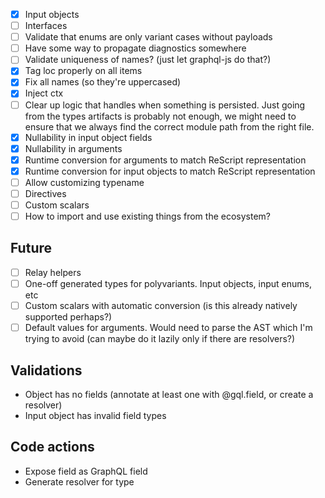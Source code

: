 - [x] Input objects
- [ ] Interfaces
- [ ] Validate that enums are only variant cases without payloads
- [ ] Have some way to propagate diagnostics somewhere
- [ ] Validate uniqueness of names? (just let graphql-js do that?)
- [x] Tag loc properly on all items
- [x] Fix all names (so they're uppercased)
- [x] Inject ctx
- [ ] Clear up logic that handles when something is persisted. Just going from the types artifacts is probably not enough, we might need to ensure that we always find the correct module path from the right file.
- [x] Nullability in input object fields
- [x] Nullability in arguments
- [x] Runtime conversion for arguments to match ReScript representation
- [x] Runtime conversion for input objects to match ReScript representation
- [ ] Allow customizing typename
- [ ] Directives
- [ ] Custom scalars
- [ ] How to import and use existing things from the ecosystem?

## Future

- [ ] Relay helpers
- [ ] One-off generated types for polyvariants. Input objects, input enums, etc
- [ ] Custom scalars with automatic conversion (is this already natively supported perhaps?)
- [ ] Default values for arguments. Would need to parse the AST which I'm trying to avoid (can maybe do it lazily only if there are resolvers?)

## Validations

- Object has no fields (annotate at least one with @gql.field, or create a resolver)
- Input object has invalid field types

## Code actions

- Expose field as GraphQL field
- Generate resolver for type
